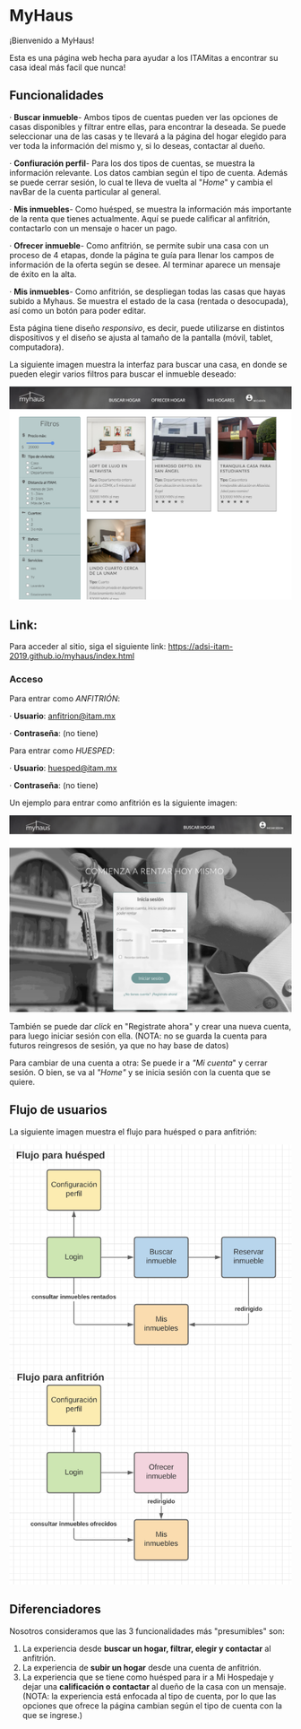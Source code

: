 # MyHaus

¡Bienvenido a MyHaus! 

Esta es una página web hecha para ayudar a los ITAMitas a encontrar su casa ideal más facil que nunca!

## Funcionalidades

  · **Buscar inmueble**- Ambos tipos de cuentas pueden ver las opciones de casas disponibles y filtrar entre ellas, para encontrar la deseada. Se puede seleccionar una de las casas y te llevará a la página del hogar elegido para ver toda la información del mismo y, si lo deseas, contactar al dueño.
  
  · **Confiuración perfil**- Para los dos tipos de cuentas, se muestra la información relevante. Los datos cambian según el tipo de cuenta. Además se puede cerrar sesión, lo cual te lleva de vuelta al "_Home_" y cambia el navBar de la cuenta particular al general.
  
  · **Mis inmuebles**- Como huésped, se muestra la información más importante de la renta que tienes actualmente. Aquí se puede calificar al anfitrión, contactarlo con un mensaje o hacer un pago.
  
  · **Ofrecer inmueble**- Como anfitrión, se permite subir una casa con un proceso de 4 etapas, donde la página te guía para llenar los campos de información de la oferta según se desee. Al terminar aparece un mensaje de éxito en la alta.
  
  · **Mis inmuebles**- Como anfitrión, se despliegan todas las casas que hayas subido a Myhaus. Se muestra el estado de la casa (rentada o desocupada), así como un botón para poder editar.

Esta página tiene diseño _responsivo_, es decir, puede utilizarse en distintos dispositivos y el diseño se ajusta al tamaño de la pantalla (móvil, tablet, computadora).

 La siguiente imagen muestra la interfaz para buscar una casa, en donde se pueden elegir varios filtros para buscar el inmueble deseado:
 
![alt text](https://github.com/bernyag/myhaus/blob/master/ImagenesPrototipo/casas.png)


## Link:
Para acceder al sitio, siga el siguiente link:
https://adsi-itam-2019.github.io/myhaus/index.html

### Acceso 

Para entrar como _ANFITRIÓN_:

· **Usuario**: anfitrion@itam.mx

· **Contraseña**: (no tiene)

Para entrar como _HUESPED_:

 · **Usuario**: huesped@itam.mx

 · **Contraseña**: (no tiene)
 
 Un ejemplo para entrar como anfitrión es la siguiente imagen:
 
 ![alt text](https://github.com/bernyag/myhaus/blob/master/ImagenesPrototipo/login.png)

También se puede dar _click_ en "Registrate ahora" y crear una nueva cuenta, para luego iniciar sesión con ella.
(NOTA: no se guarda la cuenta para futuros reingresos de sesión, ya que no hay base de datos)

Para cambiar de una cuenta a otra:
Se puede ir a _"Mi cuenta_" y cerrar sesión.
O bien, se va al _"Home"_ y se inicia sesión con la cuenta que se quiere.

## Flujo de usuarios

La siguiente imagen muestra el flujo para huésped o para anfitrión:

![alt text](https://github.com/bernyag/myhaus/blob/master/ImagenesPrototipo/flujo2.png)

## Diferenciadores

Nosotros consideramos que las 3 funcionalidades más "presumibles" son:
  1. La experiencia desde **buscar un hogar, filtrar, elegir y contactar** al anfitrión.
  2. La experiencia de **subir un hogar** desde una cuenta de anfitrión.
  3. La experiencia que se tiene como huésped para ir a Mi Hospedaje y dejar una **calificación o contactar** al dueño de la casa con un mensaje.
  (NOTA: la experiencia está enfocada al tipo de cuenta, por lo que las opciones que ofrece la página cambian según el tipo de cuenta con la que se ingrese.)
